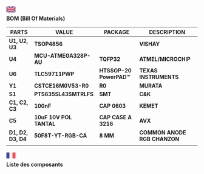 ![GB](https://github.com/LaserBattle-fr/Laser-Battle/blob/master/Documentation/Images/united-kingdom.png)<br>
**BOM (Bill Of Materials)**

| **PARTS**          | **VALUE**               | **PACKAGE**             | **DESCRIPTION**              |
|--------------------|-------------------------|-------------------------|------------------------------|
| **U1, U2, U3**     | **TSOP4856**            |                         | **VISHAY**                   |
| **U4**             | **MCU-ATMEGA328P-AU**   | **TQFP32**              | **ATMEL/MICROCHIP**          |
| **U6**             | **TLC59711PWP**         | **HTSSOP-20 PowerPAD™** | **TEXAS INSTRUMENTS**        |
| **Y1**             | **CSTCE16M0V53-R0**     | **R0**                  | **MURATA**                   |
| **S1**             | **PTS635SL43SMTRLFS**   | **SMT**                 | **C&K**                      |
| **C1, C2, C3**     | **100nF**               | **CAP 0603**            | **KEMET**                    |
| **C5**             | **10uF 10V POL TANTAL** | **CAP CASE A 3216**     | **AVX**                      |
| **D1, D2, D3, D4** | **50F8T-YT-RGB-CA**     | **8 MM**                | **COMMON ANODE RGB CHANZON** |
|                    |                         |                         |                              |


![FR](https://github.com/LaserBattle-fr/Laser-Battle/blob/master/Documentation/Images/france.png)<br>
**Liste des composants**
